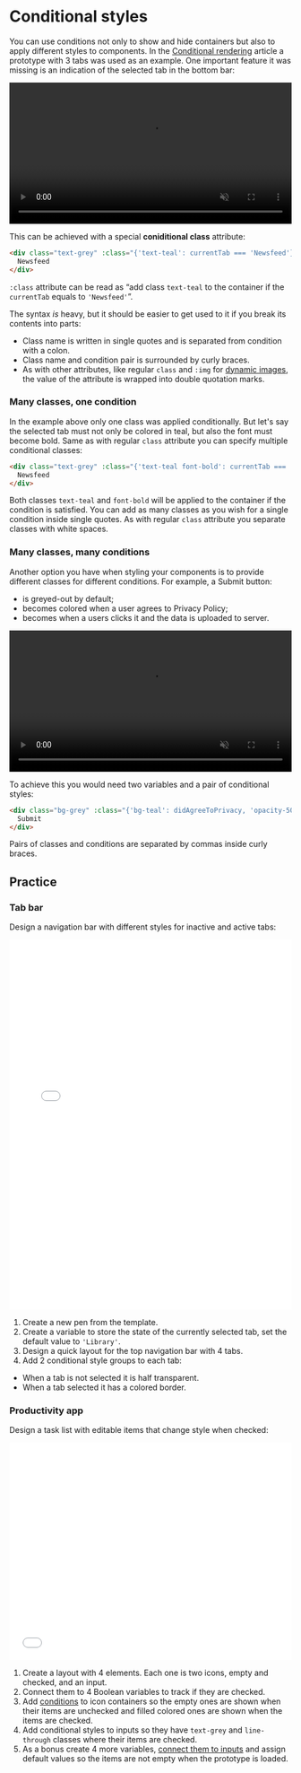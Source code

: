 # Conditional styles

You can use conditions not only to show and hide containers but also to apply different styles to components. In the [Conditional rendering](./) article a prototype with 3 tabs was used as an example. One important feature it was missing is an indication of the selected tab in the bottom bar:

<video width="100%" controls muted class="">
  <source src="./media/cond-style-1.mp4" type="video/mp4">
</video>

This can be achieved with a special **coniditional class** attribute:

```html
<div class="text-grey" :class="{'text-teal': currentTab === 'Newsfeed'}">
  Newsfeed
</div>
```

`:class` attribute can be read as “add class `text-teal` to the container if the `currentTab` equals to `'Newsfeed'`”.

The syntax *is* heavy, but it should be easier to get used to it if you break its contents into parts:
- Class name is written in single quotes and is separated from condition with a colon.
- Class name and condition pair is surrounded by curly braces.
- As with other attributes, like regular `class` and `:img` for [dynamic images](./../Data/display.md#images), the value of the attribute is wrapped into double quotation marks.

### Many classes, one condition

In the example above only one class was applied conditionally. But let's say the selected tab must not only be colored in teal, but also the font must become bold. Same as with regular `class` attribute you can specify multiple conditional classes:

```html
<div class="text-grey" :class="{'text-teal font-bold': currentTab === 'Newsfeed'}">
  Newsfeed
</div>
```

Both classes `text-teal` and `font-bold` will be applied to the container if the condition is satisfied. You can add as many classes as you wish for a single condition inside single quotes. As with regular `class` attribute you separate classes with white spaces.

### Many classes, many conditions

Another option you have when styling your components is to provide different classes for different conditions. For example, a Submit button:
- is greyed-out by default;
- becomes colored when a user agrees to Privacy Policy;
- becomes when a users clicks it and the data is uploaded to server.

<video width="100%" controls muted class="">
  <source src="./media/cond-style-2.mp4" type="video/mp4">
</video>

To achieve this you would need two variables and a pair of conditional styles:

```html
<div class="bg-grey" :class="{'bg-teal': didAgreeToPrivacy, 'opacity-50': isDataLoading}">
  Submit
</div>
```

Pairs of classes and conditions are separated by commas inside curly braces.

## Practice

### Tab bar

Design a navigation bar with different styles for inactive and active tabs:

<iframe height="660" style="width: 100%;" scrolling="no" title="Conditional styles—Practice—Tabs" src="//codepen.io/andgordy/embed/moXRLM/?height=660&theme-id=36403&default-tab=result" frameborder="no" allowtransparency="true" allowfullscreen="true">
  See the Pen <a href='https://codepen.io/andgordy/pen/moXRLM/'>Conditional styles—Practice—Tabs</a> by And Gordy
  (<a href='https://codepen.io/andgordy'>@andgordy</a>) on <a href='https://codepen.io'>CodePen</a>.
</iframe>

1. Create a new pen from the template.
2. Create a variable to store the state of the currently selected tab, set the default value to `'Library'`.
3. Design a quick layout for the top navigation bar with 4 tabs.
4. Add 2 conditional style groups to each tab:

  - When a tab is not selected it is half transparent.
  - When a tab selected it has a colored border.



<!-- Take a basic desktop tab bar and add 2 conditional styles to each tab:
- When the tab is selected, color the bottom border in pink
- When the tab is not selected, lower its opacity to 25% -->

<!-- ![Changing value in Vue devtools to see tab classes changing](./images/task-styles-1.gif) -->

<!-- 1. Download the [starting file](./../../../course-files/interaction-basics/conditionals-style-task-1-start.html.zip). Preview it in Chrome and open in VSCode.
2. Create a variable to store the state of the currently selected tab, set the default value to `'library'`
3. Add conditional class attribute to Library tab with class `'border-pink'` applied if the tab is selected, and class `'opacity-25'` applied if the tab is not selected.
4. Open the file in browser. Library tab should have pink underline by default. Open the Vue dev tools and try changing the value of the variable to anything else. The tab should become greyed-out. If it doesn't, go back to your code, look for syntax errors and check whether you applied conditional classes to the correct container.
5. Add conditional classes to all tabs with `'border-pink'` class applied when the corresponding tab is selected, and `'opacity-25'` when it is not.
6. Go to browser, reload the page, open Vue dev tools and try changing the value of the variable. Pink underline should jump between selected tabs while others become greyed-out. If they don't, make sure you are entering the values you specified in conditions, and look for syntax errors. -->

<!-- #### Solution
If you have any problems completing the task, dowload and review the [complete prototype](./../../../course-files/interaction-basics/conditionals-style-task-1-end.html.zip) -->

### Productivity app

Design a task list with editable items that change style when checked:

<iframe height="388" style="width: 100%;" scrolling="no" title="Conditional styles—Practice—To Do" src="//codepen.io/andgordy/embed/WmMKBY/?height=388&theme-id=36403&default-tab=result" frameborder="no" allowtransparency="true" allowfullscreen="true">
  See the Pen <a href='https://codepen.io/andgordy/pen/WmMKBY/'>Conditional styles—Practice—To Do</a> by And Gordy
  (<a href='https://codepen.io/andgordy'>@andgordy</a>) on <a href='https://codepen.io'>CodePen</a>.
</iframe>

1. Create a layout with 4 elements. Each one is two icons, empty and checked, and an input.
2. Connect them to 4 Boolean variables to track if they are checked.
3. Add [conditions](./booleans.md) to icon containers so the empty ones are shown when their items are unchecked and filled colored ones are shown when the items are checked.
4. Add conditional styles to inputs so they have `text-grey` and `line-through` classes where their items are checked.
5. As a bonus create 4 more variables, [connect them to inputs](./../Data/forms.html#text) and assign default values so the items are not empty when the prototype is loaded.

<!-- Prototype a simple workout checklist. When a user checks out an item its label becomes greyed-out and lined-through: -->
<!-- ![Crossing out items on the list by clicking on the checkboxes](./images/task-styles-2.gif) -->

<!-- 1. Create a basic layout with shown content and your own styles. 
2. Create a variable for each item. Connect them to checkboxes.
3. Add conditional classes `text-grey` and `line-through` to labels.

:::tip Tip
Don't forget to add `id` attributes with unique values to checkboxes and `for` attributes to labels with corresponding values, to make labels clickable.
:::

#### Solution
If you have any problems completing the task, dowload and review the [complete prototype](./../../../course-files/interaction-basics/conditionals-style-task-2-end.html.zip) -->

